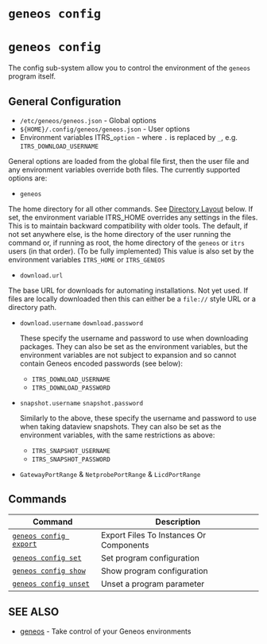 # `geneos config`

# `geneos config`

The config sub-system allow you to control the environment of the `geneos` program itself.

## General Configuration

* `/etc/geneos/geneos.json` - Global options
* `${HOME}/.config/geneos/geneos.json` - User options
* Environment variables ITRS_`option` - where `.` is replaced by `_`, e.g. `ITRS_DOWNLOAD_USERNAME`

General options are loaded from the global file first, then the user file and any environment variables override both files. The currently supported options are:

* `geneos`

The home directory for all other commands. See [Directory Layout](#directory-layout) below. If set, the environment variable ITRS_HOME overrides any settings in the files. This is to maintain backward compatibility with older tools. The default, if not set anywhere else, is the home directory of the user running the command or, if running as root, the home directory of the `geneos` or `itrs` users (in that order). (To be fully implemented) This value is also set by the environment variables `ITRS_HOME` or `ITRS_GENEOS`

* `download.url`

The base URL for downloads for automating installations. Not yet used. If files are locally downloaded then this can either be a `file://` style URL or a directory path.

* `download.username` `download.password`

  These specify the username and password to use when downloading packages. They can also be set as the environment variables, but the environment variables are not subject to expansion and so cannot contain Geneos encoded passwords (see below):

    * `ITRS_DOWNLOAD_USERNAME`
    * `ITRS_DOWNLOAD_PASSWORD`

* `snapshot.username` `snapshot.password`

  Similarly to the above, these specify the username and password to use when taking dataview snapshots. They can also be set as the environment variables, with the same restrictions as above:

    * `ITRS_SNAPSHOT_USERNAME`
    * `ITRS_SNAPSHOT_PASSWORD`

* `GatewayPortRange` & `NetprobePortRange` & `LicdPortRange`


## Commands

| Command | Description |
|-------|-------|
| [`geneos config export`](geneos_config_export.md)	 | Export Files To Instances Or Components |
| [`geneos config set`](geneos_config_set.md)	 | Set program configuration |
| [`geneos config show`](geneos_config_show.md)	 | Show program configuration |
| [`geneos config unset`](geneos_config_unset.md)	 | Unset a program parameter |

## SEE ALSO

* [geneos](geneos.md)	 - Take control of your Geneos environments
